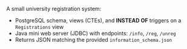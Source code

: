 A small university registration system:
- PostgreSQL schema, views (CTEs), and **INSTEAD OF** triggers on a `Registrations` view
- Java mini web server (JDBC) with endpoints: `/info`, `/reg`, `/unreg`
- Returns JSON matching the provided `information_schema.json`
